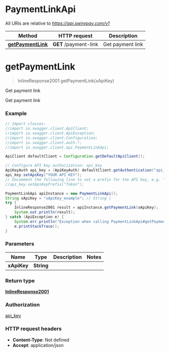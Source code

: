 # PaymentLinkApi

All URIs are relative to *https://api.swirepay.com/v1*

Method | HTTP request | Description
------------- | ------------- | -------------
[**getPaymentLink**](PaymentLinkApi.md#getPaymentLink) | **GET** /payment-link | Get payment link

<a name="getPaymentLink"></a>
# **getPaymentLink**
> InlineResponse2001 getPaymentLink(xApiKey)

Get payment link

Get payment link

### Example
```java
// Import classes:
//import io.swagger.client.ApiClient;
//import io.swagger.client.ApiException;
//import io.swagger.client.Configuration;
//import io.swagger.client.auth.*;
//import io.swagger.client.api.PaymentLinkApi;

ApiClient defaultClient = Configuration.getDefaultApiClient();

// Configure API key authorization: api_key
ApiKeyAuth api_key = (ApiKeyAuth) defaultClient.getAuthentication("api_key");
api_key.setApiKey("YOUR API KEY");
// Uncomment the following line to set a prefix for the API key, e.g. "Token" (defaults to null)
//api_key.setApiKeyPrefix("Token");

PaymentLinkApi apiInstance = new PaymentLinkApi();
String xApiKey = "xApiKey_example"; // String | 
try {
    InlineResponse2001 result = apiInstance.getPaymentLink(xApiKey);
    System.out.println(result);
} catch (ApiException e) {
    System.err.println("Exception when calling PaymentLinkApi#getPaymentLink");
    e.printStackTrace();
}
```

### Parameters

Name | Type | Description  | Notes
------------- | ------------- | ------------- | -------------
 **xApiKey** | **String**|  |

### Return type

[**InlineResponse2001**](InlineResponse2001.md)

### Authorization

[api_key](../README.md#api_key)

### HTTP request headers

 - **Content-Type**: Not defined
 - **Accept**: application/json

